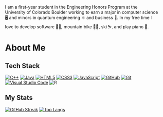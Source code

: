 I am a first-year student in the Engineering Honors Program at the University of Colorado Boulder working to earn a major in computer science 🖥️ and minors in quantum engineering ⚛️ and business 👔. In my free time I love to develop software 👨‍💻, mountain bike 🚵‍♂️, ski ⛷️, and play piano 🎹.

# About Me

## Tech Stack
[![C++](https://img.shields.io/badge/c++-%2300599C.svg?style=for-the-badge&logo=c%2B%2B&logoColor=white)](https://en.wikipedia.org/wiki/C%2B%2B)
[![Java](https://img.shields.io/badge/java-%23ED8B00.svg?style=for-the-badge&logo=openjdk&logoColor=white)](https://www.java.com/en/)
[![HTML5](https://img.shields.io/badge/html5-%23E34F26.svg?style=for-the-badge&logo=html5&logoColor=white)](https://en.wikipedia.org/wiki/HTML)
[![CSS3](https://img.shields.io/badge/css3-%231572B6.svg?style=for-the-badge&logo=css3&logoColor=white)](https://en.wikipedia.org/wiki/CSS)
[![JavaScript](https://img.shields.io/badge/javascript-%23323330.svg?style=for-the-badge&logo=javascript&logoColor=%23F7DF1E)](https://en.wikipedia.org/wiki/JavaScript)
[![GitHub](https://img.shields.io/badge/github-%23121011.svg?style=for-the-badge&logo=github&logoColor=white)](https://github.com/)
[![Git](https://img.shields.io/badge/git-%23F05033.svg?style=for-the-badge&logo=git&logoColor=white)](https://git-scm.com/)
[![Visual Studio Code](https://img.shields.io/badge/Visual%20Studio%20Code-0078d7.svg?style=for-the-badge&logo=visual-studio-code&logoColor=white)](https://code.visualstudio.com/)
![R](https://img.shields.io/badge/r-%23276DC3?style=for-the-badge&logo=r&logoColor=white&link=https%3A%2F%2Fwww.r-project.org)

## My Stats
[![GitHub Streak](https://streak-stats.demolab.com?user=njclose&theme=dark)](https://git.io/streak-stats)
[![Top Langs](https://github-readme-stats.vercel.app/api/top-langs/?username=njclose&layout=donut&theme=dark&show)](https://github.com/anuraghazra/github-readme-stats)








<!--
**njclose/njclose** is a ✨ _special_ ✨ repository because its `README.md` (this file) appears on your GitHub profile.

Here are some ideas to get you started:

- 🔭 I’m currently working on ...
- 🌱 I’m currently learning ...
- 👯 I’m looking to collaborate on ...
- 🤔 I’m looking for help with ...
- 💬 Ask me about ...
- 📫 How to reach me: ...
- 😄 Pronouns: ...
- ⚡ Fun fact: ...
-->
